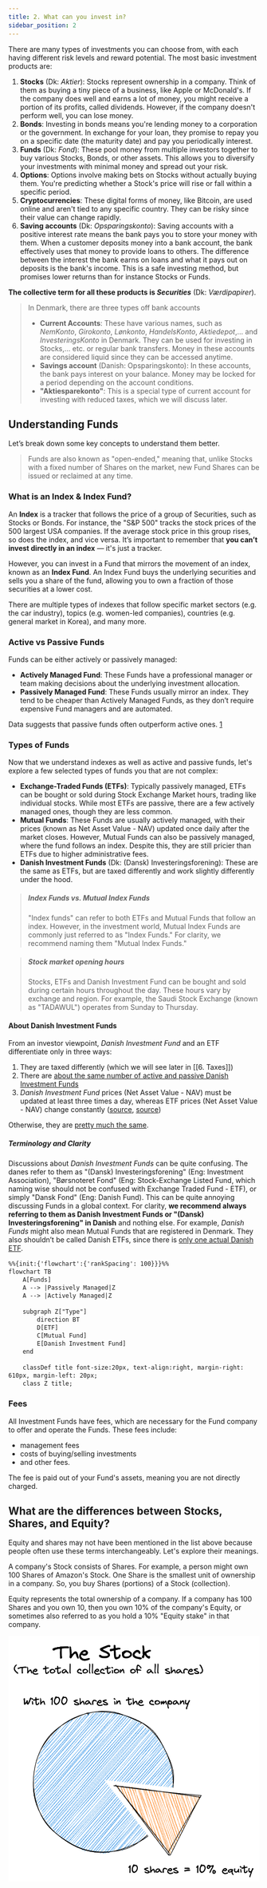 ```yaml
---
title: 2. What can you invest in?
sidebar_position: 2
---
```


There are many types of investments you can choose from, with each having different risk levels and reward potential. The most basic investment products are:
1. **Stocks** (Dk: _Aktier_): Stocks represent ownership in a company. Think of them as buying a tiny piece of a business, like Apple or McDonald's. If the company does well and earns a lot of money, you might receive a portion of its profits, called dividends. However, if the company doesn't perform well, you can lose money.
2. **Bonds**: Investing in bonds means you're lending money to a corporation or the government. In exchange for your loan, they promise to repay you on a specific date (the maturity date) and pay you periodically interest.
3. **Funds** (Dk: _Fond_): These pool money from multiple investors together to buy various Stocks, Bonds, or other assets. This allows you to diversify your investments with minimal money and spread out your risk.
4. **Options**: Options involve making bets on Stocks without actually buying them. You're predicting whether a Stock's price will rise or fall within a specific period.
5. **Cryptocurrencies**: These digital forms of money, like Bitcoin, are used online and aren't tied to any specific country. They can be risky since their value can change rapidly.
6. **Saving accounts** (Dk: _Opsparingskonto_): Saving accounts with a positive interest rate means the bank pays you to store your money with them. When a customer deposits money into a bank account, the bank effectively uses that money to provide loans to others. The difference between the interest the bank earns on loans and what it pays out on deposits is the bank's income. This is a safe investing method, but promises lower returns than for instance Stocks or Funds.

**The collective term for all these products is _Securities_** (Dk: _Værdipapirer_).

> In Denmark, there are three types off bank accounts    
> - **Current Accounts**: These have various names, such as _NemKonto_, _Girokonto_, _Lønkonto_, _HandelsKonto_, _Aktiedepot_,... and _InvesteringsKonto_ in Denmark. They can be used for investing in Stocks,... etc. or regular bank transfers. Money in these accounts are considered liquid since they can be accessed anytime.
> - **Savings account** (Danish: Opsparingskonto): In these accounts, the bank pays interest on your balance. Money may be locked for a period depending on the account conditions.
> - **"Aktiesparekonto"**: This is a special type of current account for investing with reduced taxes, which we will discuss later.

## Understanding Funds
Let’s break down some key concepts to understand them better.

> Funds are also known as "open-ended," meaning that, unlike Stocks with a fixed number of Shares on the market, new Fund Shares can be issued or reclaimed at any time.

### What is an Index & Index Fund?
An **Index** is a tracker that follows the price of a group of Securities, such as Stocks or Bonds. For instance, the "S&P 500" tracks the stock prices of the 500 largest USA companies. If the average stock price in this group rises, so does the index, and vice versa. It’s important to remember that **you can’t invest directly in an index** — it's just a tracker.

However, you can invest in a Fund that mirrors the movement of an index, known as an **Index Fund**. An Index Fund buys the underlying securities and sells you a share of the fund, allowing you to own a fraction of those securities at a lower cost.

There are multiple types of indexes that follow specific market sectors (e.g. the car industry), topics (e.g. women-led companies), countries (e.g. general market in Korea), and many more.

### Active vs Passive Funds
Funds can be either actively or passively managed:
- **Actively Managed Fund**: These Funds have a professional manager or team making decisions about the underlying investment allocation.
- **Passively Managed Fund**: These Funds usually mirror an index. They tend to be cheaper than Actively Managed Funds, as they don’t require expensive Fund managers and are automated.

Data suggests that passive funds often outperform active ones. [1](https://finance.yahoo.com/news/active-funds-struggle-beat-passive-144140128.html)

### Types of Funds
Now that we understand indexes as well as active and passive funds, let's explore a few selected types of funds you that are not complex:
- **Exchange-Traded Funds (ETFs)**: Typically passively managed, ETFs can be bought or sold during Stock Exchange Market hours, trading like individual stocks. While most ETFs are passive, there are a few actively managed ones, though they are less common. 
- **Mutual Funds**: These Funds are usually actively managed, with their prices (known as Net Asset Value - NAV) updated once daily after the market closes. However, Mutual Funds can also be passively managed, where the fund follows an index. Despite this, they are still pricier than ETFs due to higher administrative fees.
- **Danish Investment Funds** (Dk: (Dansk) Investeringsforening): These are the same as ETFs, but are taxed differently and work slightly differently under the hood.

> ##### Index Funds vs. Mutual Index Funds    
> "Index funds" can refer to both ETFs and Mutual Funds that follow an index. However, in the investment world, Mutual Index Funds are commonly just referred to as "Index Funds." For clarity, we recommend naming them "Mutual Index Funds."

> ##### Stock market opening hours
> Stocks, ETFs and Danish Investment Fund can be bought and sold during certain hours throughout the day. These hours vary by exchange and region. For example, the Saudi Stock Exchange (known as "TADAWUL") operates from Sunday to Thursday.

#### About Danish Investment Funds
From an investor viewpoint, _Danish Investment Fund_ and an ETF differentiate only in three ways:
1. They are taxed differently (which we will see later in [[6. Taxes]])
2. There are [about the same number of active and passive Danish Investment Funds](https://www.nordnet.dk/markedet/investeringsforeninger-liste?sortField=yield_1y&sortOrder=descending)
3. _Danish Investment Fund_ prices (Net Asset Value - NAV) must be updated at least three times a day, whereas ETF prices (Net Asset Value - NAV) change constantly ([source](https://www.hemonto.com/hemonto-insights/investeringsforeningerne-suspenderer-handlen/#:~:text=Hvad%20er%20den%C2%A0indre%20v%C3%A6rdi%2C%20og%20hvilken%20betydning%C2%A0har%20den%20for%20handlen%20med%20investeringsforeningsbeviser), [source](https://www.sydinvest.dk/nyheder/magasinet-horisont/suspendering-af-handel-med-fonde))

Otherwise, they are [pretty much the same](https://info.skat.dk/data.aspx?oid=2279779).

##### Terminology and Clarity
Discussions about _Danish Investment Funds_ can be quite confusing. The danes refer to them as "(Dansk) Investeringsforening" (Eng: Investment Association), "Børsnoteret Fond" (Eng: Stock-Exchange Listed Fund, which naming wise should not be confused with Exchange Traded Fund - ETF), or simply "Dansk Fond" (Eng: Danish Fund). This can be quite annoying discussing Funds in a global context. For clarity, **we recommend always referring to them as Danish Investment Funds or "(Dansk) Investeringsforening" in Danish** and nothing else. For example, _Danish Funds_ might also mean Mutual Funds that are registered in Denmark. They also shouldn’t be called Danish ETFs, since there is [only one actual Danish ETF](https://www.invested.dk/trading/basal-trading/passiv-investering-indeks-og-etf#danske).


```mermaid
%%{init:{'flowchart':{'rankSpacing': 100}}}%%
flowchart TB
    A[Funds]
    A --> |Passively Managed|Z
    A --> |Actively Managed|Z

    subgraph Z["Type"]
        direction BT
        D[ETF]
        C[Mutual Fund]
        E[Danish Investment Fund]
    end
    
    classDef title font-size:20px, text-align:right, margin-right: 610px, margin-left: 20px;
    class Z title;
```


### Fees
All Investment Funds have fees, which are necessary for the Fund company to offer and operate the Funds. These fees include:
- management fees
- costs of buying/selling investments
- and other fees.

The fee is paid out of your Fund's assets, meaning you are not directly charged.

## What are the differences between Stocks, Shares, and Equity?
Equity and shares may not have been mentioned in the list above because people often use these terms interchangeably. Let's explore their meanings.

A company's Stock consists of Shares. For example, a person might own 100 Shares of Amazon's Stock. One Share is the smallest unit of ownership in a company. So, you buy Shares (portions) of a Stock (collection).

Equity represents the total ownership of a company. If a company has 100 Shares and you own 10, then you own 10% of the company's Equity, or sometimes also referred to as you hold a 10% "Equity stake" in that company.

![](./assets/Stock-shares-equity-explained.png) 



